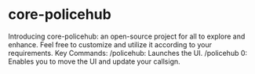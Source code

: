 # core-policehub
Introducing core-policehub: an open-source project for all to explore and enhance. Feel free to customize and utilize it according to your requirements.  Key Commands:  /policehub: Launches the UI. /policehub 0: Enables you to move the UI and update your callsign.

